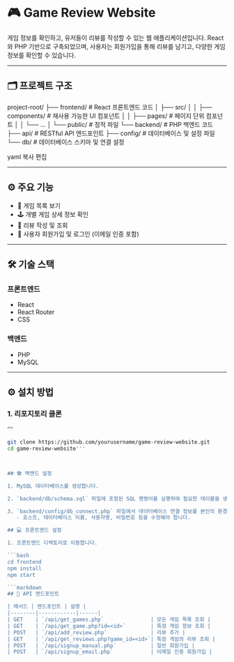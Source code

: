 # 🎮 Game Review Website

게임 정보를 확인하고, 유저들이 리뷰를 작성할 수 있는 웹 애플리케이션입니다. React와 PHP 기반으로 구축되었으며, 사용자는 회원가입을 통해 리뷰를 남기고, 다양한 게임 정보를 확인할 수 있습니다.

---

## 🗂 프로젝트 구조

project-root/
├── frontend/ # React 프론트엔드 코드
│ ├── src/
│ │ ├── components/ # 재사용 가능한 UI 컴포넌트
│ │ ├── pages/ # 페이지 단위 컴포넌트
│ │ └── ...
│ └── public/ # 정적 파일
└── backend/ # PHP 백엔드 코드
├── api/ # RESTful API 엔드포인트
├── config/ # 데이터베이스 및 설정 파일
└── db/ # 데이터베이스 스키마 및 연결 설정

yaml
복사
편집

---

## ⚙️ 주요 기능

- 🎲 게임 목록 보기
- 🕹️ 개별 게임 상세 정보 확인
- 📝 리뷰 작성 및 조회
- 👤 사용자 회원가입 및 로그인 (이메일 인증 포함)

---

## 🛠️ 기술 스택

### 프론트엔드
- React
- React Router
- CSS

### 백엔드
- PHP
- MySQL

---

## ⚙️ 설치 방법

### 1. 리포지토리 클론
'''
```bash
git clone https://github.com/yourusername/game-review-website.git
cd game-review-website'''



## 🛠️ 백엔드 설정

1. MySQL 데이터베이스를 생성합니다.

2. `backend/db/schema.sql` 파일에 포함된 SQL 명령어를 실행하여 필요한 테이블을 생성합니다.

3. `backend/config/db_connect.php` 파일에서 데이터베이스 연결 정보를 본인의 환경에 맞게 설정합니다.
   - 호스트, 데이터베이스 이름, 사용자명, 비밀번호 등을 수정해야 합니다.

## 💻 프론트엔드 설정

1. 프론트엔드 디렉토리로 이동합니다.

```bash
cd frontend
npm install
npm start

```markdown
## 🔌 API 엔드포인트

| 메서드 | 엔드포인트 | 설명 |
|--------|------------|------|
| GET    | `/api/get_games.php`               | 모든 게임 목록 조회 |
| GET    | `/api/get_game.php?id=<id>`        | 특정 게임 정보 조회 |
| POST   | `/api/add_review.php`              | 리뷰 추가 |
| GET    | `/api/get_reviews.php?game_id=<id>`| 특정 게임의 리뷰 조회 |
| POST   | `/api/signup_manual.php`           | 일반 회원가입 |
| POST   | `/api/signup_email.php`            | 이메일 인증 회원가입 |







